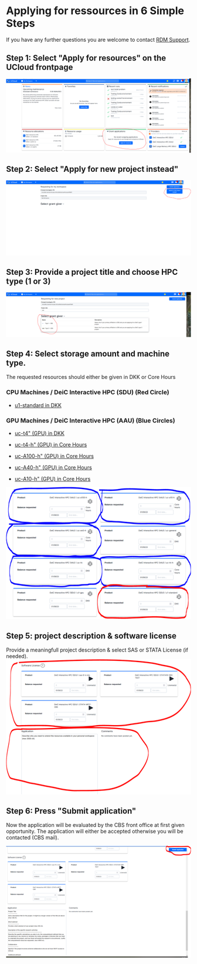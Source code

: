 # Applying for ressources in 6 Simple Steps

If you have any further questions you are welcome to contact [RDM Support](/Contact/).

## Step 1: Select "Apply for resources" on the UCloud frontpage 
![](images/grant1.PNG)

## Step 2: Select "Apply for new project instead"
![](images/grant2.PNG)

## Step 3: Provide a project title and choose HPC type (1 or 3)
![](images/grant3.PNG)

## Step 4: Select storage amount and machine type. 

The requested resources should either be given in DKK or Core Hours

### CPU Machines / DeiC Interactive HPC (SDU)  (Red Circle)

- [u1-standard in DKK](/HPC_Facilities/MachineType/#u1-standard)

### GPU Machines / DeiC Interactive HPC (AAU) (Blue Circles)

- [uc-t4" (GPU) in DKK](/HPC_Facilities/MachineType/#nvidia-t4)

- [uc-t4-h" (GPU) in Core Hours](/HPC_Facilities/MachineType/#nvidia-t4)

- [uc-A100-h" (GPU) in Core Hours](/HPC_Facilities/MachineType/#nvidia-a100)

- [uc-A40-h" (GPU) in Core Hours](/HPC_Facilities/MachineType/#nvidia-a40)

- [uc-A10-h" (GPU) in Core Hours](/HPC_Facilities/MachineType/#nvidia-a10)


![](images/grant4.PNG)

## Step 5: project description & software license
Provide a meaningfull project description & select SAS or STATA License (if needed).
![](images/grant5.PNG)

## Step 6: Press "Submit application"
Now the application will be evaluated by the CBS front office at first given opportunity. The application will either be accepted otherwise you will be contacted (CBS mail).

![](images/grant6.PNG)
